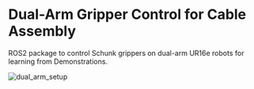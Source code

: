 # Dual-Arm Gripper Control for Cable Assembly
ROS2 package to control Schunk grippers on dual-arm UR16e robots for learning from Demonstrations.

![dual_arm_setup](https://github.com/user-attachments/assets/2aa0958e-66bf-4e0c-b201-de5594572616)

